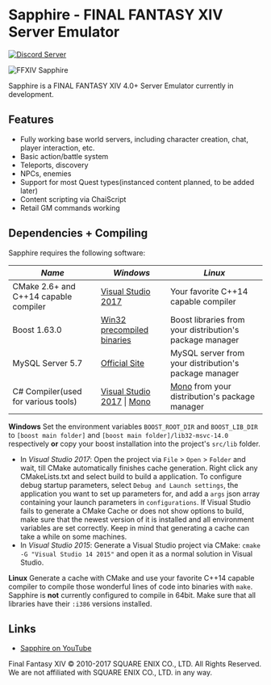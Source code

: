 # Sapphire - FINAL FANTASY XIV Server Emulator
[![Discord Server](https://img.shields.io/badge/discord-Sapphire-7289DA.svg)](https://discord.gg/KfrZCkx)

![FFXIV Sapphire](http://i.imgur.com/I4bj1tR.png)

Sapphire is a FINAL FANTASY XIV 4.0+ Server Emulator currently in development.

## Features

* Fully working base world servers, including character creation, chat, player interaction, etc.
* Basic action/battle system
* Teleports, discovery
* NPCs, enemies
* Support for most Quest types(instanced content planned, to be added later)
* Content scripting via ChaiScript
* Retail GM commands working

## Dependencies + Compiling
Sapphire requires the following software:

| *Name* | *Windows* | *Linux* |
| ------ | --------- | ------- |
| CMake 2.6+ and C++14 capable compiler | [Visual Studio 2017](https://www.visualstudio.com/) | Your favorite C++14 capable compiler |
| Boost 1.63.0 | [Win32 precompiled binaries](https://sourceforge.net/projects/boost/files/boost-binaries/1.63.0/boost_1_63_0-msvc-14.0-32.exe/download) | Boost libraries from your distribution's package manager |
| MySQL Server 5.7 | [Official Site](https://dev.mysql.com/downloads/mysql/) | MySQL server from your distribution's package manager |
| C# Compiler(used for various tools) | [Visual Studio 2017](https://www.visualstudio.com/) \| [Mono](http://www.mono-project.com/) | [Mono](http://www.mono-project.com/) from your distribution's package manager |

**Windows**
Set the environment variables ``BOOST_ROOT_DIR`` and ``BOOST_LIB_DIR`` to ``[boost main folder]`` and ``[boost main folder]/lib32-msvc-14.0`` respectively **or** copy your boost installation into the project's ``src/lib`` folder.
* In *Visual Studio 2017*: Open the project via ``File`` > ``Open`` > ``Folder`` and wait, till CMake automatically finishes cache generation. Right click any CMakeLists.txt and select build to build a application. 
To configure debug startup parameters, select ``Debug and Launch settings``, the application you want to set up parameters for, and add a ``args`` json array containing your launch parameters in ``configurations``.
If Visual Studio fails to generate a CMake Cache or does not show options to build, make sure that the newest version of it is installed and all environment variables are set correctly. Keep in mind that generating a cache can take a while on some machines.
* In *Visual Studio 2015*: Generate a Visual Studio project via CMake: ``cmake -G "Visual Studio 14 2015"`` and open it as a normal solution in Visual Studio.

**Linux**
Generate a cache with CMake and use your favorite C++14 capable compiler to compile those wonderful lines of code into binaries with ``make``.
Sapphire is **not** currently configured to compile in 64bit. Make sure that all libraries have their ``:i386`` versions installed.

## Links

* [Sapphire on YouTube](https://www.youtube.com/channel/UCJKYuovoGsq7PxSAfrNJKbw)

Final Fantasy XIV © 2010-2017 SQUARE ENIX CO., LTD. All Rights Reserved. We are not affiliated with SQUARE ENIX CO., LTD. in any way.
